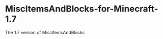 MiscItemsAndBlocks-for-Minecraft-1.7
====================================

The 1.7 version of MiscItemsAndBlocks
